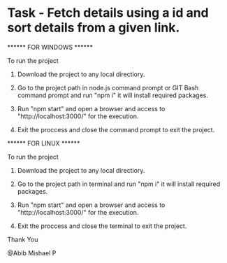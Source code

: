 # Task - Fetch details using a id and sort details from a given link.

  ****** FOR WINDOWS ******

To run the project

1.  Download the project to any local directiory.

2.  Go to the project path in node.js command prompt or GIT Bash command prompt and run "npm i" it will install required packages.

3.  Run "npm start" and open a browser and access to "http://localhost:3000/" for the execution.

4.  Exit the proccess and close the command prompt to exit the project.

  ****** FOR LINUX ******
  
To run the project

1.  Download the project to any local directiory.

2.  Go to the project path in terminal and run "npm i" it will install required packages.

3.  Run "npm start" and open a browser and access to "http://localhost:3000/" for the execution.

4.  Exit the proccess and close the terminal to exit the project.

Thank You

@Abib Mishael P

